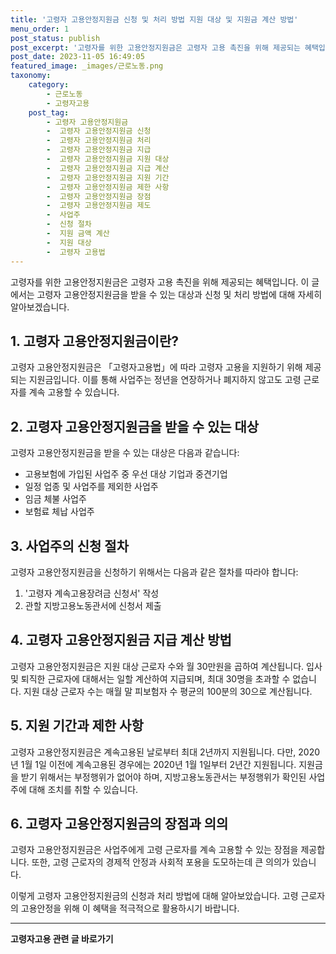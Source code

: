 ```yaml
---
title: '고령자 고용안정지원금 신청 및 처리 방법 지원 대상 및 지원금 계산 방법'
menu_order: 1
post_status: publish
post_excerpt: '고령자를 위한 고용안정지원금은 고령자 고용 촉진을 위해 제공되는 혜택입니다. 이 글에서는 고령자 고용안정지원금을 받을 수 있는 대상과 신청 및 처리 방법에 대해 자세히 알아보겠습니다.'
post_date: 2023-11-05 16:49:05
featured_image: _images/근로노동.png
taxonomy:
    category:
        - 근로노동
        - 고령자고용
    post_tag:
        - 고령자 고용안정지원금
        -  고령자 고용안정지원금 신청
        -  고령자 고용안정지원금 처리
        -  고령자 고용안정지원금 지급
        -  고령자 고용안정지원금 지원 대상
        -  고령자 고용안정지원금 지급 계산
        -  고령자 고용안정지원금 지원 기간
        -  고령자 고용안정지원금 제한 사항
        -  고령자 고용안정지원금 장점
        -  고령자 고용안정지원금 제도
        -  사업주
        -  신청 절차
        -  지원 금액 계산
        -  지원 대상
        -  고령자 고용법
---
```



고령자를 위한 고용안정지원금은 고령자 고용 촉진을 위해 제공되는 혜택입니다. 이 글에서는 고령자 고용안정지원금을 받을 수 있는 대상과 신청 및 처리 방법에 대해 자세히 알아보겠습니다.

## 1. 고령자 고용안정지원금이란?
고령자 고용안정지원금은 「고령자고용법」에 따라 고령자 고용을 지원하기 위해 제공되는 지원금입니다. 이를 통해 사업주는 정년을 연장하거나 폐지하지 않고도 고령 근로자를 계속 고용할 수 있습니다.

## 2. 고령자 고용안정지원금을 받을 수 있는 대상
고령자 고용안정지원금을 받을 수 있는 대상은 다음과 같습니다:
- 고용보험에 가입된 사업주 중 우선 대상 기업과 중견기업
- 일정 업종 및 사업주를 제외한 사업주
- 임금 체불 사업주
- 보험료 체납 사업주

## 3. 사업주의 신청 절차
고령자 고용안정지원금을 신청하기 위해서는 다음과 같은 절차를 따라야 합니다:
1. '고령자 계속고용장려금 신청서' 작성
2. 관할 지방고용노동관서에 신청서 제출

## 4. 고령자 고용안정지원금 지급 계산 방법
고령자 고용안정지원금은 지원 대상 근로자 수와 월 30만원을 곱하여 계산됩니다. 입사 및 퇴직한 근로자에 대해서는 일할 계산하여 지급되며, 최대 30명을 초과할 수 없습니다. 지원 대상 근로자 수는 매월 말 피보험자 수 평균의 100분의 30으로 계산됩니다.

## 5. 지원 기간과 제한 사항
고령자 고용안정지원금은 계속고용된 날로부터 최대 2년까지 지원됩니다. 다만, 2020년 1월 1일 이전에 계속고용된 경우에는 2020년 1월 1일부터 2년간 지원됩니다. 지원금을 받기 위해서는 부정행위가 없어야 하며, 지방고용노동관서는 부정행위가 확인된 사업주에 대해 조치를 취할 수 있습니다.

## 6. 고령자 고용안정지원금의 장점과 의의
고령자 고용안정지원금은 사업주에게 고령 근로자를 계속 고용할 수 있는 장점을 제공합니다. 또한, 고령 근로자의 경제적 안정과 사회적 포용을 도모하는데 큰 의의가 있습니다.

이렇게 고령자 고용안정지원금의 신청과 처리 방법에 대해 알아보았습니다. 고령 근로자의 고용안정을 위해 이 혜택을 적극적으로 활용하시기 바랍니다.
<!-- wp:separator -->
<hr class="wp-block-separator has-alpha-channel-opacity"/>
<!-- /wp:separator -->

<!-- wp:group {"backgroundColor":"base","layout":{"type":"constrained"}} -->
<div class="wp-block-group has-base-background-color has-background"><!-- wp:paragraph {"align":"center","fontSize":"medium"} -->
<p class="has-text-align-center has-large-font-size"><strong>고령자고용 관련 글 바로가기</strong></p>
<!-- /wp:paragraph -->


<!-- wp:latest-posts
{"categories":[{"id":10544,"count":19,"description":"","link":"https://uknowlaw.com/category/%ea%b3%a0%eb%a0%b9%ec%9e%90%ea%b3%a0%ec%9a%a9/","name":"고령자고용","slug":"고령자고용","taxonomy":"category","parent":0,"meta":[],"_links":{"self":[{"href":"https://uknowlaw.com/wp-json/wp/v2/categories/10544"}],"collection":[{"href":"https://uknowlaw.com/wp-json/wp/v2/categories"}],"about":[{"href":"https://uknowlaw.com/wp-json/wp/v2/taxonomies/category"}],"wp:post_type":[{"href":"https://uknowlaw.com/wp-json/wp/v2/posts?categories=10544"}],"curies":[{"name":"wp","href":"https://api.w.org/{rel}","templated":true}]}}]} /--></div>
<!-- /wp:group -->